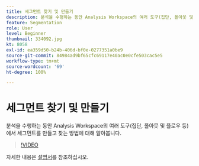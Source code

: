 ```yaml
---
title: 세그먼트 찾기 및 만들기
description: 분석을 수행하는 동안 Analysis Workspace의 여러 도구(집단, 폴아웃 및 플로우 등)에서 세그먼트를 만들고 찾는 방법에 대해 알아봅니다.
feature: Segmentation
role: User
level: Beginner
thumbnail: 334092.jpg
kt: 8058
exl-id: ea359d50-b24b-406d-bf0e-0277351a0be9
source-git-commit: 84984ad9bf65cfc69117e40ac0e0cfe503cac5e5
workflow-type: tm+mt
source-wordcount: '69'
ht-degree: 100%

---
```


# 세그먼트 찾기 및 만들기

분석을 수행하는 동안 Analysis Workspace의 여러 도구(집단, 폴아웃 및 플로우 등)에서 세그먼트를 만들고 찾는 방법에 대해 알아봅니다.

>[!VIDEO](https://video.tv.adobe.com/v/334092/?quality=12&learn=on)

자세한 내용은 [설명서](https://experienceleague.adobe.com/docs/analytics/components/segmentation/segmentation-workflow/seg-workflow.html?lang=ko)를 참조하십시오.

